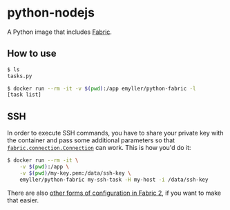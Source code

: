 # python-nodejs

A Python image that includes [Fabric](http://www.fabfile.org/).


## How to use

```sh
$ ls
tasks.py

$ docker run --rm -it -v $(pwd):/app emyller/python-fabric -l
[task list]
```


## SSH

In order to execute SSH commands, you have to share your private key with the
container and pass some additional parameters so that
[`fabric.connection.Connection`][fabric-connection] can work. This is how you'd
do it:

```sh
$ docker run --rm -it \
    -v $(pwd):/app \
    -v $(pwd)/my-key.pem:/data/ssh-key \
    emyller/python-fabric my-ssh-task -H my-host -i /data/ssh-key
```

There are also [other forms of configuration in Fabric 2][fabric-config], if you
want to make that easier.

[fabric-connection]: http://docs.fabfile.org/en/2.1/api/connection.html#fabric.connection.Connection
[fabric-config]: http://docs.fabfile.org/en/2.1/api/config.html
